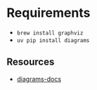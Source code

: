 # Requirements

- `brew install graphviz`
- `uv pip install diagrams`

## Resources

- [diagrams-docs](https://diagrams.mingrammer.com/)
